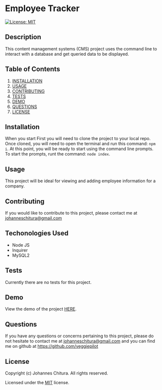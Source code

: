 
# Employee Tracker
[![License: MIT](https://img.shields.io/badge/License-MIT-yellow.svg)](https://opensource.org/licenses/MIT)

## Description

This content management systems (CMS) project uses the command line to interact with a database and get queried data to be displayed.

## Table of Contents

1. [INSTALLATION](#Installation)
2. [USAGE](#Usage)
3. [CONTRIBUTING](#Contributing)
4. [TESTS](#Tests)
5. [DEMO](#Demo)
6. [QUESTIONS](#Questions)
7. [LICENSE](#License)

## Installation

When you start First you will need to clone the project to your local repo. Once cloned, you will need to open the terminal and run this command: `npm i`. At this point, you will be ready to start using the command line prompts. To start the prompts, runt the command: `node index`.

## Usage

This project will be ideal for viewing and adding employee information for a company.

## Contributing

If you would like to contribute to this project, please contact me at johanneschitura@gmail.com

## Techonologies Used

- Node JS 
- Inquirer
- MySQL2


## Tests

Currently there are no tests for this project.

## Demo
View the demo of the project [HERE](https://youtu.be/RtQkVenFc-M).

## Questions

If you have any questions or concerns pertaining to this project, please do not hesitate to contact me at johanneschitura@gmail.com and you can find me on github at https://github.com/veggiepilot


## License

Copyright (c) Johannes Chitura. All rights reserved.

Licensed under the [MIT](https://opensource.org/licenses/MIT) license.

